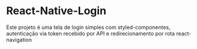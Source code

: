 # React-Native-Login

Este projeto é uma tela de login simples com styled-componentes, autenticação via token recebido por API e redirecionamento por rota react-navigation
